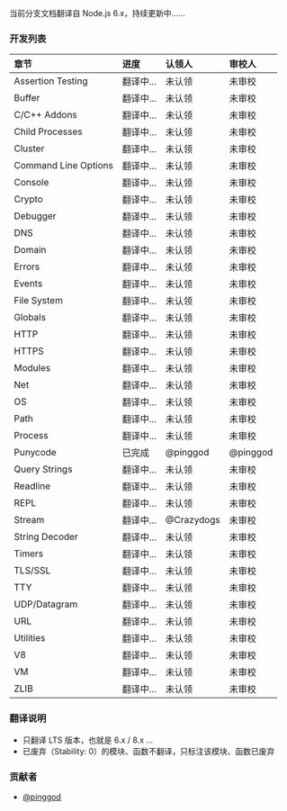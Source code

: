 当前分支文档翻译自 Node.js 6.x，持续更新中……

### 开发列表

| 章节                 | 进度      |认领人 | 审校人 |
|:---------------------|:----------|:---------- | :---------- |
| Assertion Testing    | 翻译中... |未认领 | 未审校 |
| Buffer               | 翻译中... |未认领 | 未审校 |
| C/C++ Addons         | 翻译中... |未认领 | 未审校 |
| Child Processes      | 翻译中... |未认领 | 未审校 |
| Cluster              | 翻译中... |未认领 | 未审校 |
| Command Line Options | 翻译中... |未认领 | 未审校 |
| Console              | 翻译中... |未认领 | 未审校 |
| Crypto               | 翻译中... |未认领 | 未审校 |
| Debugger             | 翻译中... |未认领 | 未审校 |
| DNS                  | 翻译中... |未认领 | 未审校 |
| Domain               | 翻译中... |未认领 | 未审校 |
| Errors               | 翻译中... |未认领 | 未审校 |
| Events               | 翻译中... |未认领 | 未审校 |
| File System          | 翻译中... |未认领 | 未审校 |
| Globals              | 翻译中... |未认领 | 未审校 |
| HTTP                 | 翻译中... |未认领 | 未审校 |
| HTTPS                | 翻译中... |未认领 | 未审校 |
| Modules              | 翻译中... |未认领 | 未审校 |
| Net                  | 翻译中... |未认领 | 未审校 |
| OS                   | 翻译中... |未认领 | 未审校 |
| Path                 | 翻译中... |未认领 | 未审校 |
| Process              | 翻译中... |未认领 | 未审校 |
| Punycode             | 已完成    |@pinggod | @pinggod |
| Query Strings        | 翻译中... |未认领 | 未审校 |
| Readline             | 翻译中... |未认领 | 未审校 |
| REPL                 | 翻译中... |未认领 | 未审校 |
| Stream               | 翻译中... |@Crazydogs | 未审校 |
| String Decoder       | 翻译中... |未认领 | 未审校 |
| Timers               | 翻译中... |未认领 | 未审校 |
| TLS/SSL              | 翻译中... |未认领 | 未审校 |
| TTY                  | 翻译中... |未认领 | 未审校 |
| UDP/Datagram         | 翻译中... |未认领 | 未审校 |
| URL                  | 翻译中... |未认领 | 未审校 |
| Utilities            | 翻译中... |未认领 | 未审校 |
| V8                   | 翻译中... |未认领 | 未审校 |
| VM                   | 翻译中... |未认领 | 未审校 |
| ZLIB                 | 翻译中... |未认领 | 未审校 |

### 翻译说明

- 只翻译 LTS 版本，也就是 6.x / 8.x ...
- 已废弃（Stability: 0）的模块、函数不翻译，只标注该模块、函数已废弃

### 贡献者

- [@pinggod](https://github.com/pinggod)
